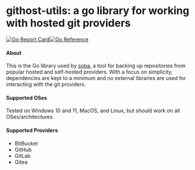 # githost-utils: a go library for working with hosted git providers

[![Go Report Card](https://goreportcard.com/badge/github.com/jonhadfield/githost-utils)](https://goreportcard.com/report/github.com/jonhadfield/githost-utils)[![Go Reference](https://pkg.go.dev/badge/github.com/jonhadfield/githosts-utils.svg)](https://pkg.go.dev/github.com/jonhadfield/githosts-utils)

#### About
This is the Go library used by [soba](https://github.com/jonhadfield/soba), a tool for backing up repositories from popular hosted and self-hosted providers.
With a focus on simplicity, dependencies are kept to a minimum and no external libraries are used for interacting with the git providers.

#### Supported OSes

Tested on Windows 10 and 11, MacOS, and Linux, but should work on all OSes/architectures.

#### Supported Providers

- BitBucket
- GitHub
- GitLab
- Gitea


